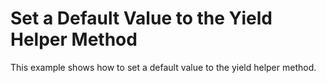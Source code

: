 # Set a Default Value to the Yield Helper Method

This example shows how to set a default value to the yield helper method.
